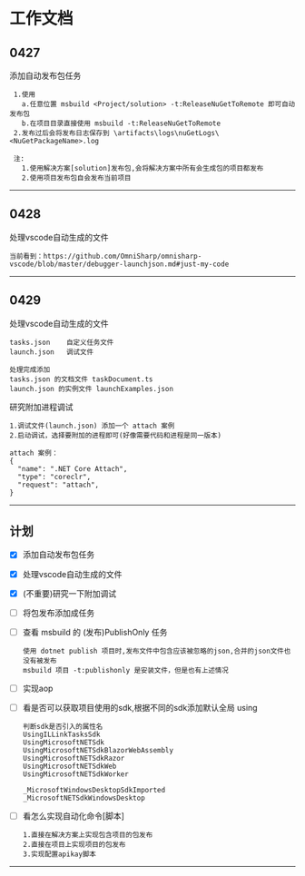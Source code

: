 # 工作文档

## 0427

添加自动发布包任务

 ~~~text
  1.使用 
    a.任意位置 msbuild <Project/solution> -t:ReleaseNuGetToRemote 即可自动发布包
    b.在项目目录直接使用 msbuild -t:ReleaseNuGetToRemote
  2.发布过后会将发布日志保存到 \artifacts\logs\nuGetLogs\<NuGetPackageName>.log

  注:
    1.使用解决方案[solution]发布包,会将解决方案中所有会生成包的项目都发布
    2.使用项目发布包自会发布当前项目
  ~~~

---

## 0428

处理vscode自动生成的文件

  ~~~text
  当前看到：https://github.com/OmniSharp/omnisharp-vscode/blob/master/debugger-launchjson.md#just-my-code
  ~~~

---

## 0429

处理vscode自动生成的文件

  ~~~text
  tasks.json    自定义任务文件
  launch.json   调试文件

  处理完成添加 
  tasks.json 的文档文件 taskDocument.ts
  launch.json 的实例文件 launchExamples.json
  ~~~

研究附加进程调试

  ~~~text
  1.调试文件(launch.json) 添加一个 attach 案例
  2.启动调试，选择要附加的进程即可(好像需要代码和进程是同一版本)

  attach 案例：
  {
    "name": ".NET Core Attach",
    "type": "coreclr",
    "request": "attach",
  }
  ~~~

---

## 计划

- [x] 添加自动发布包任务
- [x] 处理vscode自动生成的文件
- [x] (不重要)研究一下附加调试
- [ ] 将包发布添加成任务
- [ ] 查看 msbuild 的 (发布)PublishOnly 任务

  ~~~text
  使用 dotnet publish 项目时,发布文件中包含应该被忽略的json,合并的json文件也没有被发布  
  msbuild 项目 -t:publishonly 是安装文件，但是也有上述情况
  ~~~

- [ ] 实现aop
- [ ] 看是否可以获取项目使用的sdk,根据不同的sdk添加默认全局 using

  ~~~text
  判断sdk是否引入的属性名
  UsingILLinkTasksSdk
  UsingMicrosoftNETSdk
  UsingMicrosoftNETSdkBlazorWebAssembly
  UsingMicrosoftNETSdkRazor
  UsingMicrosoftNETSdkWeb
  UsingMicrosoftNETSdkWorker

  _MicrosoftWindowsDesktopSdkImported
  _MicrosoftNETSdkWindowsDesktop
  ~~~

- [ ] 看怎么实现自动化命令[脚本]

  ~~~text
  1.直接在解决方案上实现包含项目的包发布
  2.直接在项目上实现项目的包发布
  3.实现配置apikay脚本
  ~~~

---
